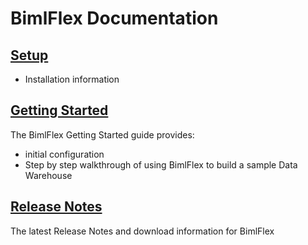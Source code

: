 # BimlFlex Documentation

## [Setup](setup/index.md)

* Installation information

## [Getting Started](getting-started/index.md)

The BimlFlex Getting Started guide provides:

* initial configuration
* Step by step walkthrough of using BimlFlex to build a sample Data Warehouse

<!--
## [User Guide](user-guide/index.md)

The BimlFlex User Guide describes detailed aspects of the BimlFlex framework

## [Tips and Tricks](tips-and-tricks/index.md)

BimlFlex Tips & Tricks is a set of focused design and implementation notes that quickly illustrates a core feature, nifty trick or similar
-->

## [Release Notes](release-notes/release-notes.md)

The latest Release Notes and download information for BimlFlex
